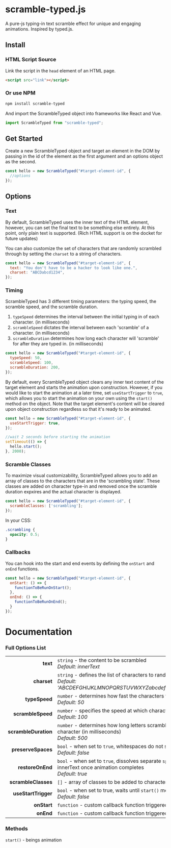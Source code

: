 # scramble-typed.js

A pure-js typing-in text scramble effect for unique and engaging animations. Inspired by typed.js.

## Install

### HTML Script Source

Link the script in the `head` element of an HTML page.

```html
<script src="link"></script>
```

### Or use NPM

```bash
npm install scramble-typed
```

And import the ScrambleTyped object into frameworks like React and Vue.

```js
import ScrambleTyped from "scramble-typed";
```

## Get Started

Create a new ScrambleTyped object and target an element in the DOM by passing in the id of the element as the first argument and an options object as the second.

```js
const hello = new ScrambleTyped("#target-element-id", {
  //options
});
```

## Options

### Text

By default, ScrambleTyped uses the inner text of the HTML element, however, you can set the final text to be something else entirely. At this point, only plain text is supported. (Rich HTML support is on the docket for future updates)

You can also customize the set of characters that are randomly scrambled through by setting the `charset` to a string of characters.

```js
const hello = new ScrambleTyped("#target-element-id", {
  text: "You don't have to be a hacker to look like one.",
  charset: "ABCDabcd1234",
});
```

### Timing

ScrambleTyped has 3 different timing parameters: the typing speed, the scramble speed, and the scramble duration.

1. `typeSpeed` determines the interval between the initial typing in of each character. (in milliseconds)
2. `scrambleSpeed` dictates the interval between each 'scramble' of a character. (in milliseconds)
3. `scrambleDuration` determines how long each character will 'scramble' for after they are typed in. (in milliseconds)

```js
const hello = new ScrambleTyped("#target-element-id", {
  typeSpeed: 50,
  scrambleSpeed: 100,
  scrambleDuration: 200,
});
```

By default, every ScrambleTyped object clears any inner text content of the target element and starts the animation upon construction. However, if you would like to start the animation at a later time, set `useStartTrigger` to `true`, which allows you to start the animation on your own using the `start()` method on the object. Note that the target element's content will be cleared upon object construction regardless so that it's ready to be animated.

```js
const hello = new ScrambleTyped("#target-element-id", {
  useStartTrigger: true,
});

//wait 2 seconds before starting the animation
setTimeout(() => {
  hello.start();
}, 2000);
```

### Scramble Classes

To maximize visual customizability, ScrambleTyped allows you to add an array of classes to the characters that are in the 'scrambling state'. These classes are added on character type-in and removed once the scramble duration expxires and the actual character is displayed.

```js
const hello = new ScrambleTyped("#target-element-id", {
  scrambleClasses: ['scrambling'];
});
```

In your CSS:

```css
.scrambling {
  opacity: 0.5;
}
```

### Callbacks

You can hook into the start and end events by defining the `onStart` and `onEnd` functions.

```js
const hello = new ScrambleTyped("#target-element-id", {
  onStart: () => {
    functionToBeRunOnStart();
  },
  onEnd: () => {
    functionToBeRunOnEnd();
  }
});
```
# Documentation

### Full Options List

|  |  |
| ---: | :--- |
| **text** | `string` - the content to be scrambled<br>*Default: innerText* |
| **charset** | `string` - defines the list of characters to randomly pull from<br>*Default: 'ABCDEFGHIJKLMNOPQRSTUVWXYZabcdefghijklmnopqrstuvwxyz0123456789'* |
| **typeSpeed** | `number` - determines how fast the characters type in (in milliseconds)<br>*Default: 50* |
| **scrambleSpeed** | `number` - specifies the speed at which characters are scrambled (in milliseconds)<br>*Default: 100* |
| **scrambleDuration** | `number` - determines how long letters scramble before settling onto their actual character (in milliseconds)<br>*Default: 500* |
| **preserveSpaces** | `bool` - when set to `true`, whitespaces do not scramble<br>*Default: false* |
| **restoreOnEnd** | `bool` - when set to `true`, dissolves separate `span` elements into natural HTML innerText once animation completes<br>*Default: true* |
| **scrambleClasses** | `[]` - array of classes to be added to characters that are in the scramble state |
| **useStartTrigger** | `bool` - when set to true, waits until `start()` method is called to begin the animation<br>*Default: false* |
| **onStart** | `function` - custom callback function triggered when animation starts |
| **onEnd** | `function` - custom callback function triggered when animation ends |

### Methods

`start()` - beings animation